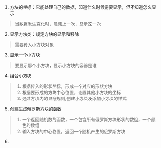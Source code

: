 1. 方块的坐标：它能处理自己的数据，知道什么时候需要显示，但不知道怎么显示

> 当数据发生变化时，隐藏上一次，显示这一次

2. 显示方块类：规定方块的显示和移除

> 需要传入小方块对象

3. 显示一个小方块

> 要显示那个小方块，显示小方块的容器是谁

4. 组合小方块

> 1. 根据传入的形状坐标，形成一个对应的形状方块
> 2. 根据要形成的方块中心位置，设置其他小方块的坐标
> 3. 通过方块内的显隐规则,创建小方块及添加小方块的样式

5. 创建生成俄罗斯方块的函数
>
> 1. 一个返回随机数的函数，一个包含所有俄罗斯方块形状的数组，一个颜色的数组
> 2. 输入方块的中心位置，返回一个随机产生的俄罗斯方块

6.
